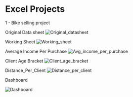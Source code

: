 # Excel Projects
1 - Bike selling project  

Original Data sheet
![Original_datasheet](https://user-images.githubusercontent.com/91020553/225938154-f28880d1-76b5-4406-9d50-114f5477d36c.png)

Working Sheet
![Working_sheet](https://user-images.githubusercontent.com/91020553/225939550-ead678ed-4406-4bc9-85fe-b75f76ce6b1a.png)

Average Income Per Purchase
![Avg_income_per_purchase](https://user-images.githubusercontent.com/91020553/225939828-e3d1851e-eee0-4191-8d2c-c96b6f3c907d.png)

Client Age Bracket
![Client_age_bracket](https://user-images.githubusercontent.com/91020553/225940277-9c7492c8-55f5-4158-aadf-90d7f07498e2.png)

Distance_Per_Client
![Distance_per_client](https://user-images.githubusercontent.com/91020553/225940492-4786a237-d9c3-4d70-869f-aaf49b3cdef0.png)

Dashboard

![Dashboard](https://user-images.githubusercontent.com/91020553/225940676-739d8a19-82cf-4445-8396-0189e36a73fa.png)

